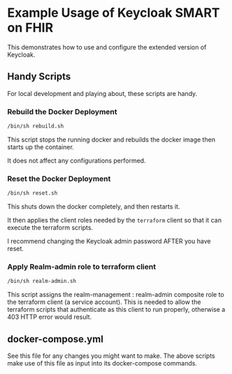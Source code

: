 # Example Usage of Keycloak SMART on FHIR

This demonstrates how to use and configure the extended version of Keycloak.

## Handy Scripts

For local development and playing about, these scripts are handy.

### Rebuild the Docker Deployment

```bash
/bin/sh rebuild.sh
```

This script stops the running docker and
rebuilds the docker image then starts up the container.

It does not affect any configurations performed.

### Reset the Docker Deployment

```bash
/bin/sh reset.sh
```

This shuts down the docker completely, and
then restarts it.

It then applies the client roles needed by the ```terraform```
client so that it can execute the terraform scripts.

I recommend changing the Keycloak admin password AFTER you
have reset.

### Apply Realm-admin role to terraform client

```bash
/bin/sh realm-admin.sh
```

This script assigns the realm-management : realm-admin composite role
to the terraform client (a service account). This is needed to
allow the terraform scripts that authenticate as this client to run
properly, otherwise a 403 HTTP error would result.

## docker-compose.yml

See this file for any changes you might want to make. The above scripts
make use of this file as input into its docker-compose commands.
